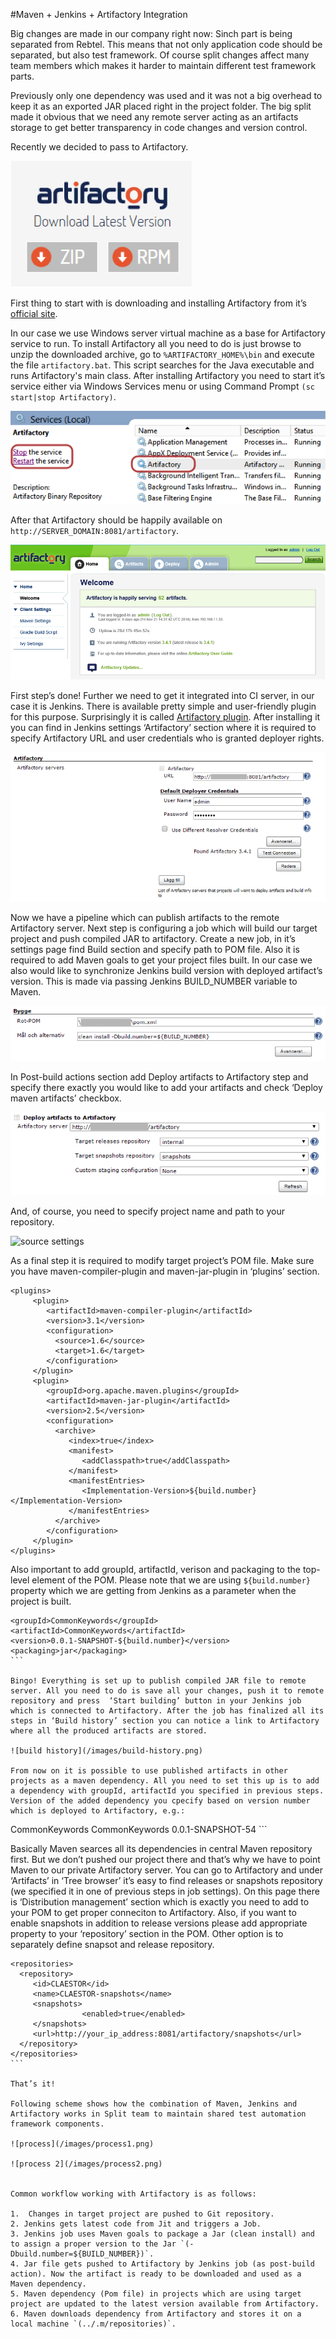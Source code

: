 #Maven + Jenkins + Artifactory Integration

Big changes are made in our company right now: Sinch part is being separated from Rebtel. This means that not only application code should be separated, but also test framework. Of course split changes affect many team members which makes it harder to maintain different test framework parts. 

Previously only one dependency was used and it was not a big overhead to keep it as an exported JAR placed right in the project folder. The big split made it obvious that we need any remote server acting as an artifacts storage to get better transparency in code changes and version control. 

Recently we decided to pass to Artifactory.

![](images/artifactory.png)

First thing to start with is downloading and installing Artifactory from it’s [official site](http://www.jfrog.com/open-source/).

In our case we use Windows server virtual machine as a base for Artifactory service to run. To install Artifactory all you need to do is just browse to unzip the downloaded archive, go to  `%ARTIFACTORY_HOME%\bin` and execute the file `artifactory.bat`. This script searches for the Java executable and runs Artifactory's main class. After installing Artifactory you need to start it’s service either via Windows Services menu or using Command Prompt `(sc start|stop Artifactory)`.

![service settings](/images/services.png)

After that Artifactory should be happily available on `http://SERVER_DOMAIN:8081/artifactory`.

![dashboard](/images/dashboard.png)

First step’s done! Further we need to get it integrated into CI server, in our case it is Jenkins. There is available pretty simple and user-friendly plugin for this purpose. Surprisingly it is called [Artifactory plugin](https://wiki.jenkins-ci.org/display/JENKINS/Artifactory+Plugin). After installing it you can find in Jenkins settings ‘Artifactory’ section where it is required to specify Artifactory URL and user credentials who is granted deployer rights.

![developer rights](/images/developer-rights.png)

Now we have a pipeline which can publish artifacts to the remote Artifactory server. Next step is configuring a job which will build our target project and push compiled JAR to artifactory. Create a new job, in it’s settings page find Build section and specify path to POM file. Also it is required to add Maven goals to get your project files built. In our case we also would like to synchronize Jenkins build version with deployed artifact’s version. This is made via passing Jenkins BUILD_NUMBER variable to Maven. 

![build](/images/build.png)

In Post-build actions section add Deploy artifacts to Artifactory step and specify there exactly you would like to add your artifacts and check ‘Deploy maven artifacts’ checkbox.

![deploy](/images/deploy.png)

And, of course, you need to specify project name and path to your repository.

![source settings](file:///Users/daniel.reed/Documents/GitHub/Maven-Jenkins-Artifactory-Integration/images/source-settings.png)

As a final step it is required to modify target project’s POM file. Make sure you have maven-compiler-plugin and maven-jar-plugin in ‘plugins’ section.

````
<plugins>
     <plugin>
        <artifactId>maven-compiler-plugin</artifactId>
        <version>3.1</version>
        <configuration>
          <source>1.6</source>
          <target>1.6</target>
        </configuration>
     </plugin>
     <plugin>
        <groupId>org.apache.maven.plugins</groupId>
        <artifactId>maven-jar-plugin</artifactId>
        <version>2.5</version>
        <configuration>
          <archive>
             <index>true</index>
             <manifest>
                <addClasspath>true</addClasspath>
             </manifest>
             <manifestEntries>
                <Implementation-Version>${build.number}</Implementation-Version>
             </manifestEntries>
          </archive>
        </configuration>
     </plugin>
</plugins>
````

Also important to add groupId, artifactId, verison and packaging to the top-level element of the POM. Please note that we are using `${build.number}` property which we are getting from Jenkins as a parameter when the project is built.

````
<groupId>CommonKeywords</groupId>
<artifactId>CommonKeywords</artifactId>
<version>0.0.1-SNAPSHOT-${build.number}</version>
<packaging>jar</packaging>
```

Bingo! Everything is set up to publish compiled JAR file to remote server. All you need to do is save all your changes, push it to remote repository and press  ‘Start building’ button in your Jenkins job which is connected to Artifactory. After the job has finalized all its steps in ‘Build history’ section you can notice a link to Artifactory where all the produced artifacts are stored.

![build history](/images/build-history.png)

From now on it is possible to use published artifacts in other projects as a maven dependency. All you need to set this up is to add a dependency with groupId, artifactId you specified in previous steps. Version of the added dependency you cpecify based on version number which is deployed to Artifactory, e.g.:

````
<dependency>
        <groupId>CommonKeywords</groupId>
        <artifactId>CommonKeywords</artifactId>
        <version>0.0.1-SNAPSHOT-54</version>
</dependency>
```

Basically Maven searces all its dependencies in central Maven repository first. But we don’t pushed our project there and that’s why we have to point Maven to our private Artifactory server. You can go to Artifactory and under ‘Artifacts’ in ‘Tree browser’ it’s easy to find releases or snapshots repository (we specified it in one of previous steps in job settings). On this page there is  ‘Distribution management’ section which is exactly you need to add to your POM to get proper conneciton to Artifactory. Also, if you want to enable snapshots in addition to release versions please add appropriate property to your ‘repository’ section in the POM. Other option is to separately define snapsot and release repository.

````
<repositories>
  <repository>
     <id>CLAESTOR</id>
     <name>CLAESTOR-snapshots</name>
     <snapshots>
                <enabled>true</enabled>
     </snapshots>
     <url>http://your_ip_address:8081/artifactory/snapshots</url>
  </repository>
</repositories>
```

That’s it!

Following scheme shows how the combination of Maven, Jenkins and Artifactory works in Split team to maintain shared test automation framework components. 

![process](/images/process1.png) 

![process 2](/images/process2.png)


Common workflow working with Artifactory is as follows:

1.  Changes in target project are pushed to Git repository.
2. Jenkins gets latest code from Jit and triggers a Job.
3. Jenkins job uses Maven goals to package a Jar (clean install) and to assign a proper version to the Jar `(-Dbuild.number=${BUILD_NUMBER})`.
4. Jar file gets pushed to Artifactory by Jenkins job (as post-build action). Now the artifact is ready to be downloaded and used as a Maven dependency.
5. Maven dependency (Pom file) in projects which are using target project are updated to the latest version available from Artifactory.
6. Maven downloads dependency from Artifactory and stores it on a local machine `(../.m/repositories)`.


